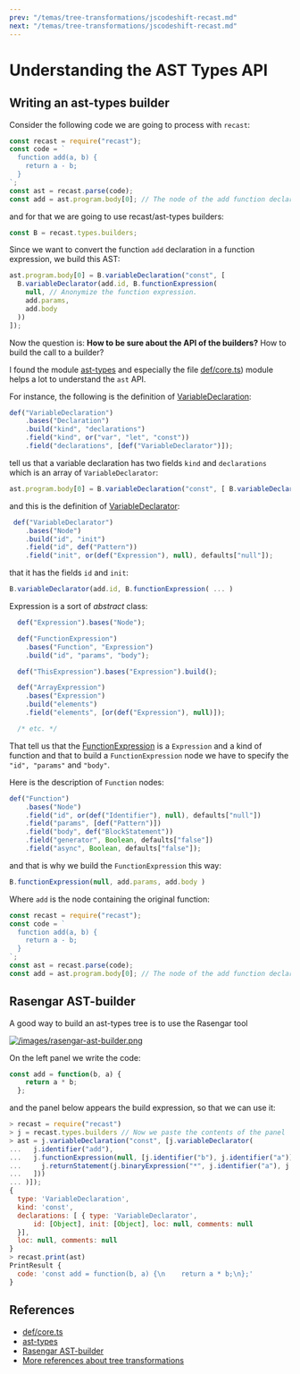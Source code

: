 ```yaml
---
prev: "/temas/tree-transformations/jscodeshift-recast.md"
next: "/temas/tree-transformations/jscodeshift-recast.md"
---
```


# Understanding the AST Types API

## Writing an ast-types builder

Consider the following code we are going to process with `recast`:

```js
const recast = require("recast");
const code = `
  function add(a, b) {
    return a - b;
  }
`;
const ast = recast.parse(code);
const add = ast.program.body[0]; // The node of the add function declaration
```

and for that we are going to use recast/ast-types builders:

```js
const B = recast.types.builders;
```

Since we want to convert the function `add` declaration in a function expression, we build this AST:

```js
ast.program.body[0] = B.variableDeclaration("const", [
  B.variableDeclarator(add.id, B.functionExpression(
    null, // Anonymize the function expression.
    add.params,
    add.body
  ))
]);
```

Now the question is: **How to be sure about the API of the builders?** 
How to build the call to a builder?

I found the module [ast-types](https://github.com/benjamn/ast-types) and especially the file [def/core.ts](https://github.com/benjamn/ast-types/blob/master/src/def/core.ts)) module helps a lot 
to understand the `ast` API. 

For instance, the following is the definition of [VariableDeclaration](https://github.com/benjamn/ast-types/blob/master/src/def/core.ts#L195-L199):

```js
def("VariableDeclaration")
    .bases("Declaration")
    .build("kind", "declarations")
    .field("kind", or("var", "let", "const"))
    .field("declarations", [def("VariableDeclarator")]);
```

tell us that a variable declaration has two fields `kind` and `declarations` which is an array of `VariableDeclarator`:

```js
ast.program.body[0] = B.variableDeclaration("const", [ B.variableDeclarator( ... )) ]);
```

and this is the definition of [VariableDeclarator](https://github.com/benjamn/ast-types/blob/master/src/def/core.ts#L201-L205):

```js
 def("VariableDeclarator")
    .bases("Node")
    .build("id", "init")
    .field("id", def("Pattern"))
    .field("init", or(def("Expression"), null), defaults["null"]);
```

that it has the fields `id` and `init`:

```js
B.variableDeclarator(add.id, B.functionExpression( ... )
```

Expression is a sort of *abstract* class:

```js 
  def("Expression").bases("Node");

  def("FunctionExpression")
    .bases("Function", "Expression")
    .build("id", "params", "body");

  def("ThisExpression").bases("Expression").build();

  def("ArrayExpression")
    .bases("Expression")
    .build("elements")
    .field("elements", [or(def("Expression"), null)]);

  /* etc. */
```

That tell us that the [FunctionExpression](https://github.com/benjamn/ast-types/blob/master/src/def/core.ts#L191-L193) is a `Expression` and a kind of function and that to build a `FunctionExpression` node we have to specify 
the `"id", "params"` and `"body"`.

Here is the description of `Function` nodes:

```js
def("Function")
    .bases("Node")
    .field("id", or(def("Identifier"), null), defaults["null"])
    .field("params", [def("Pattern")])
    .field("body", def("BlockStatement"))
    .field("generator", Boolean, defaults["false"])
    .field("async", Boolean, defaults["false"]);
```

and that is why we build the `FunctionExpression` this way:

```js
B.functionExpression(null, add.params, add.body )
```

Where `add` is the node containing the original function:

```js
const recast = require("recast");
const code = `
  function add(a, b) {
    return a - b;
  }
`;
const ast = recast.parse(code);
const add = ast.program.body[0]; // The node of the add function declaration
```

## Rasengar AST-builder

A good way to build an ast-types tree is to use the Rasengar tool 

[![/images/rasengar-ast-builder.png](/images/rasengar-ast-builder.png)](https://rajasegar.github.io/ast-builder/)

On the left panel we write the code:

```js 
const add = function(b, a) {
    return a * b;
  };
```

and the panel below appears the build expression, so that we can use it:

```js
> recast = require("recast") 
> j = recast.types.builders // Now we paste the contents of the panel
> ast = j.variableDeclaration("const", [j.variableDeclarator(
...   j.identifier("add"),
...   j.functionExpression(null, [j.identifier("b"), j.identifier("a")], j.blockStatement([
...     j.returnStatement(j.binaryExpression("*", j.identifier("a"), j.identifier("b")))
...   ]))
... )]);
{
  type: 'VariableDeclaration',
  kind: 'const',
  declarations: [ { type: 'VariableDeclarator',
      id: [Object], init: [Object], loc: null, comments: null
  }],
  loc: null, comments: null
}
> recast.print(ast)
PrintResult {
  code: 'const add = function(b, a) {\n    return a * b;\n};'
}
```

## References

* [def/core.ts](https://github.com/benjamn/ast-types/blob/master/src/def/core.ts)
* [ast-types](https://github.com/benjamn/ast-types) 
* [Rasengar AST-builder](https://rajasegar.github.io/ast-builder/)
* [More references about tree transformations](/temas/tree-transformations/tree-transformations-references.html#jscodeshift)